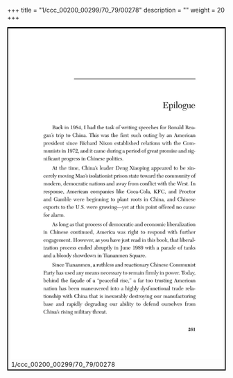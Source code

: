 +++
title = "1/ccc_00200_00299/70_79/00278"
description = ""
weight = 20
+++

<table style="border:2px solid black;max-width:800px;max-height:800px;" 
><tr><td>
<img class="center-fit-jpg"
src="/jpg_/out_jpg_dbc_278.jpg">
1/ccc_00200_00299/70_79/00278
</img></td></tr></table>
